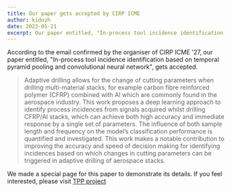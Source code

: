 ```yaml
---
title: Our paper gets accepted by CIRP ICME
author: kidozh
date: 2023-05-21
excerpt: Our paper entitled, "In-process tool incidence identification based on temporal pyramid pooling and convolutional neural network", gets accepted by CIRP ICME '27.
---
```



According to the email confirmed by the organiser of CIRP ICME '27, our paper entitled, "In-process tool incidence identification based on temporal pyramid pooling and convolutional neural network", gets accepted.

> Adaptive drilling allows for the change of cutting parameters when drilling multi-material stacks, for example carbon fibre reinforced polymer (CFRP) combined with Al which are commonly found in the aerospace industry. This work proposes a deep learning approach to identify process incidences from signals acquired whilst drilling CFRP/Al stacks, which can achieve both high accuracy and immediate response by a single set of parameters. The influence of both sample length and frequency on the model’s classification performance is quantified and investigated. This work makes a notable contribution to improving the accuracy and speed of decision making for identifying incidences based on which changes in cutting parameters can be triggered in adaptive drilling of aerospace stacks.

We made a special page for this paper to demonstrate its details. If you feel interested, please visit [TPP project](/project/tpp)